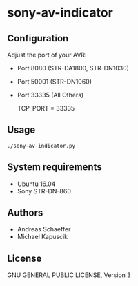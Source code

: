 # sony-av-indicator

## Configuration

Adjust the port of your AVR:

* Port 8080 (STR-DA1800, STR-DN1030)
* Port 50001 (STR-DN1060)
* Port 33335 (All Others)

    TCP_PORT = 33335

## Usage

    ./sony-av-indicator.py

## System requirements

* Ubuntu 16.04
* Sony STR-DN-860

## Authors

* Andreas Schaeffer
* Michael Kapuscik

## License

GNU GENERAL PUBLIC LICENSE, Version 3
